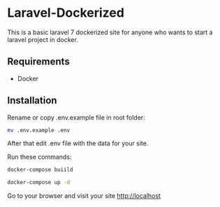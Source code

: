 # Laravel-Dockerized

This is a basic laravel 7 dockerized site for anyone who wants to start a laravel project in docker.

## Requirements
- Docker

## Installation

Rename or copy .env.example file in root folder:
```bash
mv .env.example .env
```
After that edit .env file with the data for your site.

Run these commands:

```bash
docker-compose buiild
```

```bash
docker-compose up -d
```
Go to your browser and visit your site [http://localhost](http://localhost)
